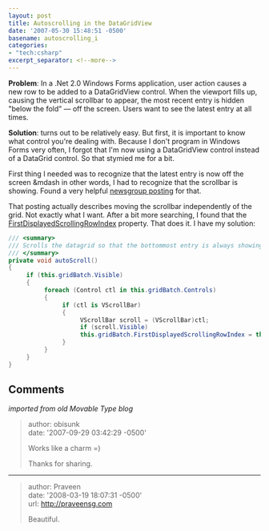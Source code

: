 ```yaml
---
layout: post
title: Autoscrolling in the DataGridView
date: '2007-05-30 15:48:51 -0500'
basename: autoscrolling_i
categories:
- "tech:csharp"
excerpt_separator: <!--more-->
---
```


**Problem**: In a .Net 2.0 Windows Forms application, user action causes a new
row to be added to a DataGridView control. When the viewport fills up, causing
the vertical scrollbar to appear, the most recent entry is hidden "below the
fold" &mdash; off the screen. Users want to see the latest entry at all times.

<!--more-->

**Solution**: turns out to be relatively easy.  But first, it is important to
know what control you're dealing with. Because I don't program in Windows Forms
very often, I forgot that I'm now using a DataGridView control instead of a
DataGrid control. So that stymied me for a bit.

First thing I needed was to recognize that the latest entry is now off the
screen &mdash in other words, I had to recognize that the scrollbar is showing.
Found a very helpful <a
href="http://groups.google.com/group/microsoft.public.dotnet.framework.windowsforms.controls/browse_thread/thread/54f69a9aec43d913/087328404ccdf5ac?lnk=st&q=ScrollLastRowIntoView&rnum=1#087328404ccdf5ac">newsgroup
posting</a> for that.

That posting actually describes moving the scrollbar independently of the grid.
Not exactly what I want. After a bit more searching, I found that the <a
href="http://msdn2.microsoft.com/en-us/library/system.windows.forms.datagridview.firstdisplayedscrollingrowindex.aspx">FirstDisplayedScrollingRowIndex</a>
property. That does it. I have my solution:

```csharp
/// <summary>
/// Scrolls the datagrid so that the bottommost entry is always showing
/// </summary>
private void autoScroll()
{
     if (this.gridBatch.Visible)
     {
          foreach (Control ctl in this.gridBatch.Controls)
          {
               if (ctl is VScrollBar)
               {
                    VScrollBar scroll = (VScrollBar)ctl;
                    if (scroll.Visible)
                    this.gridBatch.FirstDisplayedScrollingRowIndex = this.gridBatch.FirstDisplayedScrollingRowIndex + 1;
               }
          }
     }
}
```

## Comments

_imported from old Movable Type blog_

> author: obisunk\
> date: '2007-09-29 03:42:29 -0500'
>
> Works like a charm =)
>
> Thanks for sharing.

---

> author: Praveen\
> date: '2008-03-19 18:07:31 -0500'\
> url: http://praveensg.com
>
> Beautiful.
